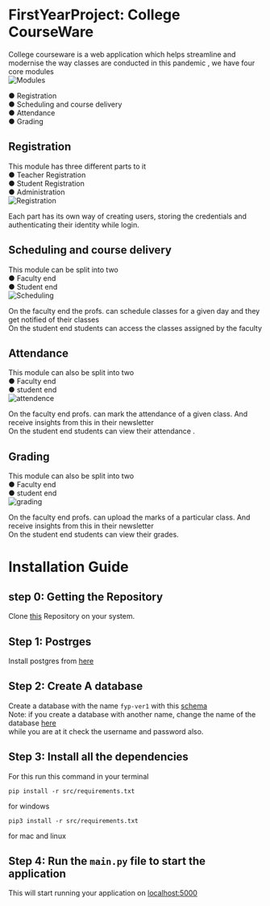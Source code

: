 # FirstYearProject: College CourseWare
College courseware is a web application which helps streamline and modernise the
way classes are conducted in this pandemic , we have four core modules\
![Modules](https://user-images.githubusercontent.com/63853764/132734688-7bace56e-da94-4d59-acad-ca237f6bd0a4.png)

  ● Registration\
  ● Scheduling and course delivery\
  ● Attendance\
  ● Grading

## Registration
This module has three different parts to it\
  ● Teacher Registration\
  ● Student Registration\
  ● Administration\
  ![Registration](https://user-images.githubusercontent.com/63853764/132734856-e24bbfd4-d101-4f67-8664-d3b662060970.png)

Each part has its own way of creating users, storing the credentials and authenticating
their identity while login.

## Scheduling and course delivery
This module can be split into two\
  ● Faculty end\
  ● Student end\
  ![Scheduling](https://user-images.githubusercontent.com/63853764/132734937-134b4ff7-6a1c-468e-af30-b08e7eb815f5.png)

On the faculty end the profs. can schedule classes for a given day and they get notified
of their classes\
On the student end students can access the classes assigned by the faculty

## Attendance
This module can also be split into two\
  ● Faculty end\
  ● student end\
  ![attendence](https://user-images.githubusercontent.com/63853764/132735036-939cde44-732b-4ca0-bbfc-14b2343d7d6c.png)
  

On the faculty end profs. can mark the attendance of a given class. And receive
insights from this in their newsletter\
On the student end students can view their attendance .

## Grading
This module can also be split into two\
  ● Faculty end\
  ● student end\
  ![grading](https://user-images.githubusercontent.com/63853764/132735252-fe8793b2-3bac-4713-92c7-e830dcd254b8.png)

On the faculty end profs. can upload the marks of a particular class. And receive
insights from this in their newsletter\
On the student end students can view their grades.

# Installation Guide 
## step 0: Getting the Repository
Clone [this](https://github.com/MASHOD0/FirstYearProject/) Repository on your system.
## Step 1: Postrges
Install postgres from [here](https://www.postgresql.org/download/)
## Step 2: Create A database
Create a database with the name `fyp-ver1` with this [schema](src/sql/schema.sql) \
Note: if you create a database with another name, change the name of the database [here](src/DB/db.py)\
while you are at it check the username and password also. 

## Step 3: Install all the dependencies 
For this run this command in your terminal
```
pip install -r src/requirements.txt
```
for windows 
```
pip3 install -r src/requirements.txt
```
for mac and linux
## Step 4: Run the `main.py` file to start the application 
This will start running your application on [localhost:5000](http://localhost:5000/)

